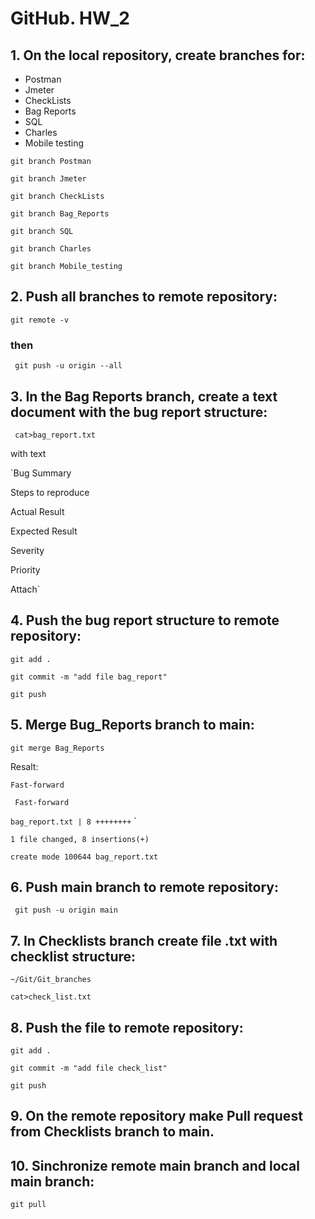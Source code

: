 # GitHub. HW_2
## 1. On the local repository, create branches for:
- Postman
- Jmeter
- CheckLists
- Bag Reports
- SQL
- Charles
- Mobile testing
 
`git branch Postman `

`git branch Jmeter`

`git branch CheckLists `  

`git branch Bag_Reports`

`git branch SQL `

`git branch Charles`

`git branch Mobile_testing`

## 2. Push all branches to remote repository:

 ` git remote -v  `
 ### then
 ` git push -u origin --all`

## 3. In the Bag Reports branch, create a text document with the bug report structure:

` cat>bag_report.txt`

 with text 

 `Bug Summary 

Steps to reproduce

Actual Result

Expected Result 

Severity

Priority

Attach`

## 4. Push the bug report structure to remote repository:
`git add .` 

`git commit -m "add file bag_report" `

`git push `

## 5. Merge Bug_Reports branch to main:
` git merge Bag_Reports `

Resalt:

` Fast-forward `

` Fast-forward`

 `bag_report.txt | 8 ++++++++` `

 `1 file changed, 8 insertions(+)`

 `create mode 100644 bag_report.txt `


## 6. Push main branch to remote repository:

` git push -u origin main`

## 7. In Checklists branch create file .txt with checklist structure:

` ~/Git/Git_branches `

`cat>check_list.txt`

## 8. Push the file to remote repository:

`git add .` 

`git commit -m "add file check_list" `

`git push `

## 9.  On the remote repository make Pull request from Checklists branch to main.

## 10. Sinchronize remote main branch and local main branch:

` git pull `



